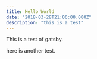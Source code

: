 ```yaml
---
title: Hello World
date: "2018-03-28T21:06:00.000Z"
description: "this is a test"
---
```


This is a test of gatsby.

here is another test.